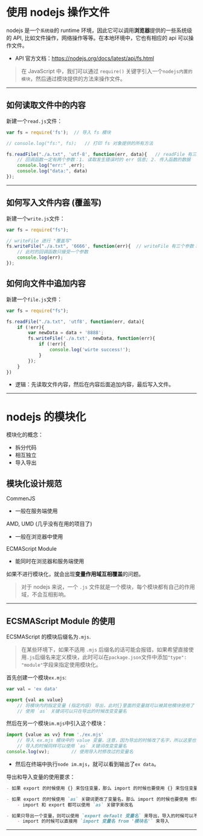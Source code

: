 # 使用 nodejs 操作文件
nodejs 是一个`系统级`的 runtime 环境，因此它可以调用**浏览器**提供的一些系统级的 API, 比如文件操作，网络操作等等。在本地环境中，它也有相应的 api 可以操作文件。
- API 官方文档：https://nodejs.org/docs/latest/api/fs.html

> 在 JavaScript 中，我们可以通过 `require()` 关键字引入一个`nodejs内置的模块`，然后通过模块提供的方法来操作文件。

--- 

## 如何读取文件中的内容
新建一个`read.js`文件：
```js
var fs = require('fs');  // 导入 fs 模块

// console.log("fs:", fs);   // 打印 fs 对象提供的所有方法

fs.readFile("./a.txt", 'utf-8', function(err, data){   // readFile 有三个参数：filePath, 字符编码格式，回调函数
    // 回调函数一定有两个参数：1. 读取发生错误时的 err 信息; 2. 传入函数的数据 
    console.log("err:" ,err);
    console.log("data:", data)
}); 
```

---

## 如何写入文件内容 (覆盖写)
新建一个`write.js`文件：
```js
var fs = require("fs");

// writeFile 进行 "覆盖写"
fs.writeFile("./a.txt", '6666', function(err){  // writeFile 有三个参数：文件路径，写入的字符串，回调函数
    // 此时的回调函数只接受一个参数
    console.log(err);
});
```

## 如何向文件中追加内容
新建一个`file.js`文件：
```js
var fs = require("fs");

fs.readFile("./a.txt", 'utf8', function(err, data){
    if (!err){
        var newData = data + '8888';
        fs.writeFile('./a.txt', newData, function(err){
            if (!err){
                console.log('wirte success!');
            }
        });
    }
})
```
  - 逻辑：先读取文件内容，然后在内容后面追加内容，最后写入文件。


---

# nodejs 的模块化

模块化的概念：
- 拆分代码
- 相互独立
- 导入导出

## 模块化设计规范
CommenJS
- 一般在服务端使用

AMD, UMD  (几乎没有在用的项目了)
- 一般在浏览器中使用

ECMAScript Module
- 能同时在浏览器和服务端使用

如果不进行模块化，就会出现**变量作用域互相覆盖**的问题。

> 对于 nodejs 来说，一个 `.js` 文件就是一个模块，每个模块都有自己的作用域，不会互相影响。

---
## ECSMAScript Module 的使用
ECSMAScript 的模块后缀名为`.mjs`.
> 在某些环境下，如果不适用 `.mjs` 后缀名的话可能会报错，如果希望直接使用`.js`后缀名来定义模块，此时可以在`package.json`文件中添加`"type": "module"`字段来指定使用模块化。

首先创建一个模块`ex.mjs`:
```js
var val = 'ex data'

export {val as value}   
    // 将模块内的指定变量 (指定内容) 导出，此时{}里面的变量就可以被其他模块使用了
    // 使用 `as` 关键词可以只在导出的时候改变变量名 
```

然后在另一个模块`im.mjs`中引入这个模块：
```js
import {value as vv} from './ex.mjs'  
    // 导入 ex.mjs 模块中的 value 变量，注意，因为导出的时候改了名字，所以这里也需要用导出时使用的名字
    // 导入的时候同样可以使用 `as` 关键词改变变量名
console.log(vv);        // 使用导入时修改过的变量名
```
 - 然后在终端中执行`node im.mjs`，就可以看到输出了`ex data`。


导出和导入变量的使用要求：
```md
- 如果 export 的时候使用 {} 来包住变量，那么 import 的时候也要使用 {} 来包住变量

- 如果 export 的时候使用 `as` 关键词更改了变量名，那么 import 的时候也要使用 修改后的变量名
    - import 和 export 都可以使用 `as` 关键字来改名

- 如果只导出一个变量，则可以使用 `export default 变量名` 来导出，导入的时候可以不使用 {} 来包住变量
    - import 的时候可以直接用 `import 变量名 from '模块名'` 来导入
```


---




